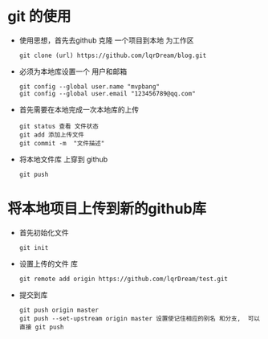 # git 的使用

+ 使用思想，首先去github 克隆 一个项目到本地 为工作区  

  ```shell
  git clone (url) https://github.com/lqrDream/blog.git
  ```

  

+ 必须为本地库设置一个 用户和邮箱

  ```shell
  git config --global user.name "mvpbang" 
  git config --global user.email "123456789@qq.com"
  ```

  

+ 首先需要在本地完成一次本地库的上传

  ```shell
  git status 查看 文件状态 
  git add 添加上传文件
  git commit -m  "文件描述"  
  ```

  

+ 将本地文件库 上穿到 github 

  ```shell
  git push  
  ```

  

# 将本地项目上传到新的github库

+ 首先初始化文件

  ```shell
  git init	
  ```

  

+ 设置上传的文件 库 

  ```shell
  git remote add origin https://github.com/lqrDream/test.git
  ```

  

+ 提交到库

  ```shell
  git push origin master
  git push --set-upstream origin master 设置使记住相应的别名 和分支,  可以直接 git push 
  ```

  